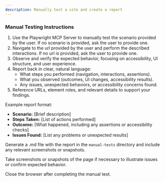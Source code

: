 ```yaml
---
description: Manually test a site and create a report
---
```


### Manual Testing Instructions

1. Use the Playwright MCP Server to manually test the scenario provided by the user. If no scenario is provided, ask the user to provide one.
2. Navigate to the url provided by the user and perform the described interactions. If no url is provided, ask the user to provide one.
3. Observe and verify the expected behavior, focusing on accessibility, UI structure, and user experience.
4. Report back in clear, natural language:
   - What steps you performed (navigation, interactions, assertions).
   - What you observed (outcomes, UI changes, accessibility results).
   - Any issues, unexpected behaviors, or accessibility concerns found.
5. Reference URLs, element roles, and relevant details to support your findings.

Example report format:
- **Scenario:** [Brief description]
- **Steps Taken:** [List of actions performed]
- **Outcome:** [What happened, including any assertions or accessibility checks]
- **Issues Found:** [List any problems or unexpected results]

Generate a .md file with the report in the `manual-tests` directory and include any relevant screenshots or snapshots.

Take screenshots or snapshots of the page if necessary to illustrate issues or confirm expected behavior.

Close the browser after completing the manual test.